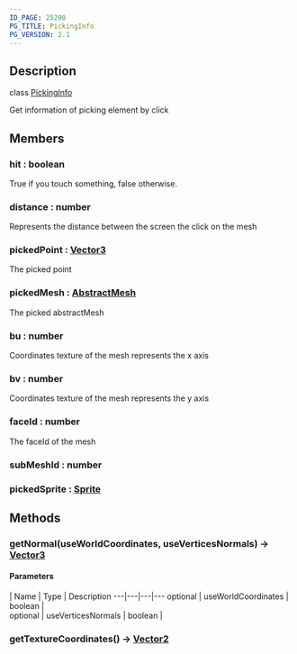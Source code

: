 ```yaml
---
ID_PAGE: 25200
PG_TITLE: PickingInfo
PG_VERSION: 2.1
---
```

## Description

class [PickingInfo](/classes/2.5/PickingInfo)

Get information of picking element by click

## Members

### hit : boolean

True if you touch something, false otherwise.

### distance : number

Represents the distance between the screen the click on the mesh

### pickedPoint : [Vector3](/classes/2.5/Vector3)

The picked point

### pickedMesh : [AbstractMesh](/classes/2.5/AbstractMesh)

The picked abstractMesh

### bu : number

Coordinates texture of the mesh represents the x axis

### bv : number

Coordinates texture of the mesh represents the y axis

### faceId : number

The faceId of the mesh

### subMeshId : number



### pickedSprite : [Sprite](/classes/2.5/Sprite)



## Methods

### getNormal(useWorldCoordinates, useVerticesNormals) &rarr; [Vector3](/classes/2.5/Vector3)



#### Parameters
 | Name | Type | Description
---|---|---|---
optional | useWorldCoordinates | boolean |     
optional | useVerticesNormals | boolean |    
### getTextureCoordinates() &rarr; [Vector2](/classes/2.5/Vector2)


